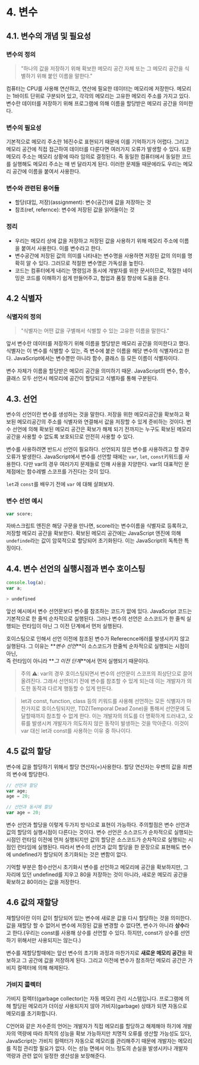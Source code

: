 # 4. 변수

## 4.1. 변수의 개념 및 필요성

### 변수의 정의

> "하나의 값을 저장하기 위해 확보한 메모리 공간 자체 또는 그 메모리 공간을 식별하기 위해 붙인 이름을 말한다."

컴퓨터는 CPU를 사용해 연산하고, 연산에 필요한 데이터는 메모리에 저장한다. 메모리는 1바이트 단위로 구분되어 있고, 각각의 메모리는 고유한 메모리 주소를 가지고 있다. 변수란 데이터를 저장하기 위해 프로그램에 의해 이름을 할당받은 메모리 공간을 의미한다.

### 변수의 필요성

기본적으로 메모리 주소란 16진수로 표현되기 때문에 이를 기억하기가 어렵다. 그리고 메모리 공간에 직접 접근하여 데이터를 다룬다면 여러가지 오류가 발생할 수 있다. 또한 메모리 주소는 메모리 상황에 따라 임의로 결정된다. 즉 동일한 컴퓨터에서 동일한 코드를 실행해도 메모리 주소는 매 번 달라지게 된다. 이러한 문제들 때문에라도 우리는 메모리 공간에 이름을 붙여서 사용한다.

### 변수와 관련된 용어들

- 할당(대입, 저장)(assignment): 변수(공간)에 값을 저장하는 것
- 참조(ref, refernce): 변수에 저장된 값을 읽어들이는 것

### 정리

- 우리는 메모리 상에 값을 저장하고 저장된 값을 사용하기 위해 메모리 주소에 이름을 붙여서 사용한다. 이를 변수라고 한다.
- 변수공간에 저장된 값의 의미를 나타내는 변수명을 사용하면 저장된 값의 의미를 명확히 알 수 있다. 그러므로 적절한 변수명은 가독성을 높힌다.
- 코드는 컴퓨터에게 내리는 명령임과 동시에 개발자를 위한 문서이므로, 적절한 네이밍은 코드를 이해하기 쉽게 만들어주고, 협업과 품질 향상에 도움을 준다.

## 4.2 식별자

### 식별자의 정의

> "식별자는 어떤 값을 구별해서 식별할 수 있는 고유한 이름을 말한다."

앞서 변수란 데이터를 저장하기 위해 이름을 할당받은 메모리 공간을 의미한다고 했다. 식별자는 이 변수를 식별할 수 있는, 즉 변수에 붙은 이름을 해당 변수의 식별자라고 한다. JavaScript에서는 변수뿐만 아니라 함수, 클래스 등 모든 이름이 식별자이다.

변수 자체가 이름을 할당받은 메모리 공간을 의미하기 때문. JavaScript의 변수, 함수, 클래스 모두 선언시 메모리에 공간이 할당되고 식별자를 통해 구분된다.

## 4.3. 선언

변수의 선언이란 변수를 생성하는 것을 말한다. 저장을 위한 메모리공간을 확보하고 확보된 메모리공간의 주소를 식별자와 연결해서 값을 저장할 수 있게 준비하는 것이다. 변수 선언에 의해 확보된 메모리 공간은 확보가 해제 되기 전까지는 누구도 확보된 메모리 공간을 사용할 수 없도록 보호되므로 안전히 사용할 수 있다.

변수를 사용하려면 반드시 선언이 필요하다. 선언되지 않은 변수를 사용하려고 할 경우 오류가 발생한다. JavaScript에서 변수를 선언할 때에는 `var`, `let`, `const`키워드를 사용한다. 다만 var의 경우 여러가지 문제들로 인해 사용을 지양한다. var의 대표적인 문제점에는 함수레벨 스코프를 가진다는 것이 있다.

`let`과 `const`를 배우기 전에 `var` 에 대해 살펴보자.

### 변수 선언 예시

```js
var score;
```

자바스크립트 엔진은 해당 구문을 만나면, score라는 변수이름을 식별자로 등록하고, 저장할 메모리 공간을 확보한다. 확보된 메모리 공간에는 JavaScript 엔진에 의해 `undefinde`라는 값이 암묵적으로 할당되어 초기화된다. 이는 JavaScript의 독특한 특징이다.

## 4.4. 변수 선언의 실행시점과 변수 호이스팅

```js
console.log(a);
var a;
```

```bash
> undefined
```

앞선 예시에서 변수 선언문보다 변수를 참조하는 코드가 앖에 있다. JavaScript 코드는 기본적으로 한 줄씩 순차적으로 실행된다. 그러나 변수의 선언은 소스코드가 한 줄씩 실행되는 런타임이 아닌 그 이전 단계에서 먼저 실행된다.

호이스팅으로 인해서 선언 이전에 참조된 변수가 Referecnce에러를 발생시키지 않고 실행된다. 그 이유는 **_변수 선언_**이 소스코드가 한줄씩 순차적으로 실행되는 시점이 아닌,  
즉 런타임이 아니라 **_그 이전 단계_**에서 먼저 실행되기 때문이다.

> 주의 ⚠️: var의 경우 호이스팅되면서 변수의 선언문이 스코프의 최상단으로 끌어올려진다. 그래서 선언되기 전에 변수를 참조할 수 있게 되는데 이는 개발자가 의도한 동작과 다르게 행동할 수 있게 만든다.

> let과 const, function, class 등의 키워드를 사용해 선언하는 모든 식별자가 마찬가지로 호이스팅되지만, TDZ(Temporal Dead Zone)을 통해서 선언문에 도달할때까지 참조할 수 없게 한다. 이는 개발자의 의도를 더 명확하게 드러내고, 오류를 발생시켜 개발자가 의도하지 않은 동작이 발생하는 것을 막아준다. 이것이 var 대신 let과 const를 사용하는 이유 중 하나이다.

## 4.5 값의 할당

변수에 값을 할당하기 위해서 할당 연산자(=)사용한다. 할당 연산자는 우변의 값을 죄변의 변수에 할당한다.

```js
// 선언과 할당
var age;
age = 20;

// 선언과 동시에 할당
var age = 20;
```

변수 선언과 할당을 이렇게 두가지 방식으로 표현이 가능하다. 주의할점은 변수 선언과 값의 할당의 실행시점이 다른다는 것이다. 변수 선언은 소스코드가 순차적으로 실행되는 시점인 런타임 이전에 먼저 실행되지만 값의 할당은 소스코드가 순차적으로 실행되는 시점인 런타임에 실행된다. 따라서 변수의 선언과 값의 할당을 한 문장으로 표현해도 변수에 undefined가 할당되어 초기화되는 것은 변함이 없다.

기억할 부분은 함수선언시 초기화시 변수를 선언하고 메모리에 공간을 확보하지만, 그 자리에 있던 undefined를 지우고 80을 저장하는 것이 아니라, 새로운 메모리 공간을 확보하고 80이라는 값을 저장한다.

## 4.6 값의 재할당

재할당이란 이미 값이 할당되어 있는 변수에 새로운 값을 다시 할당하는 것을 의미한다. 값을 재할당 할 수 없어서 변수에 저장된 값을 변경할 수 없다면, 변수가 아니라 **상수**라고 한다.(우리는 const를 사용해 상수를 선언할 수 있다. 하지만, const가 상수를 선언하기 위해서만 사용되지는 않는다.)

변수를 재할당할때에는 앞선 변수의 초기화 과정과 마찬가지로 **새로운 메모리 공간**을 확보하고 그 공간에 값을 저장하게 된다. 그리고 이전에 변수가 참조하던 메모리 공간은 가비지 컬렉터에 의해 해제된다.

### 가비지 콜렉터

가비지 컬렉터(garbage collector)는 자동 메모리 관리 시스템입니다. 프로그램에 의해 할당된 메모리가 더이상 사용되지지 않아 가비지(garbage) 상태가 되면 자동으로 메모리를 초기화합니다.

C언어와 같은 저수준의 언어는 개발자가 직접 메모리를 할당하고 해제해야 하기에 개발자의 역량에 따라 최적의 성능을 확보 가능하지만 치명적 오류를 생산할 가능성도 있다, JavaScript는 가비지 컬렉터가 자동으로 메모리를 관리해주기 때문에 개발자는 메모리를 직접 관리할 필요가 없다. 이는 성능 면에서 어느 정도의 손실을 발생시키나 개발자 역량과 관련 없이 일정한 생산성을 보장해준다.
